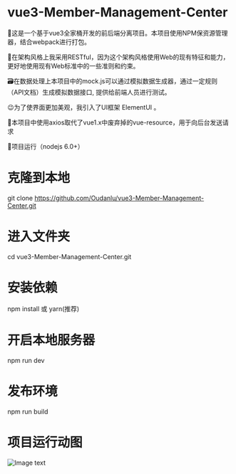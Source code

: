 # vue3-Member-Management-Center
📝这是一个基于vue3全家桶开发的前后端分离项目。本项目使用NPM保资源管理器，结合webpack进行打包。

🐉在架构风格上我采用RESTful，因为这个架构风格使用Web的现有特征和能力， 更好地使用现有Web标准中的一些准则和约束。

🗃️在数据处理上本项目中的mock.js可以通过模拟数据生成器，通过一定规则 （API文档）生成模拟数据接口, 提供给前端人员进行测试。

😉为了使界面更加美观，我引入了UI框架 ElementUI 。

🚦本项目中使用axios取代了vue1.x中废弃掉的vue-resource，用于向后台发送请求

🎉项目运行（nodejs 6.0+）

# 克隆到本地
git clone https://github.com/Oudanlu/vue3-Member-Management-Center.git

# 进入文件夹
cd vue3-Member-Management-Center.git

# 安装依赖
npm install 或 yarn(推荐)

# 开启本地服务器
npm run dev

# 发布环境
npm run build



# 项目运行动图

![Image text](https://github.com/Oudanlu/vue3-Member-Management-Center/blob/master/src/assets/huiyuan.gif)

